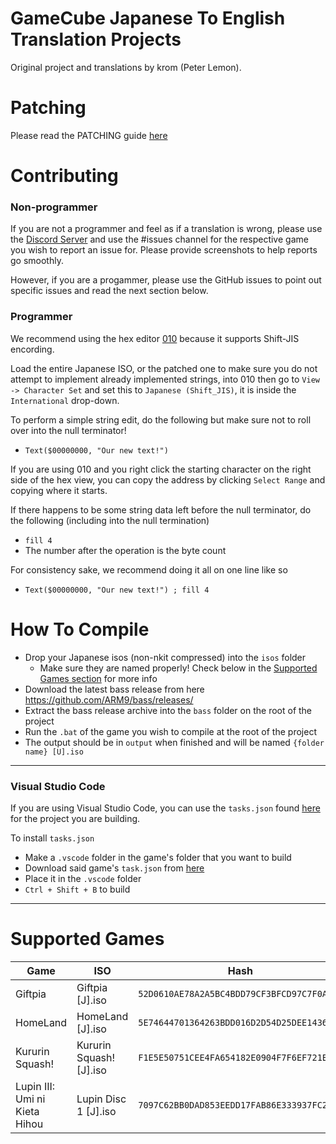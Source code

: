# GameCube Japanese To English Translation Projects
Original project and translations by krom (Peter Lemon).

# Patching
Please read the PATCHING guide [here](https://github.com/BttrDrgn/GCN-Translations/blob/18a90844f17dfd454891efc20da8a601a11e3611/PATCHING.md)

# Contributing

### Non-programmer
If you are not a programmer and feel as if a translation is wrong, please use the [Discord Server](https://discord.gg/axzRyKtQJx) and use the #issues channel for the respective game you wish to report an issue for. Please provide screenshots to help reports go smoothly.

However, if you are a progammer, please use the GitHub issues to point out specific issues and read the next section below.

### Programmer
We recommend using the hex editor [010](https://www.sweetscape.com/010editor/) because it supports Shift-JIS encording.

Load the entire Japanese ISO, or the patched one to make sure you do not attempt to implement already implemented strings, into 010 then go to `View  -> Character Set` and set this to `Japanese (Shift_JIS)`, it is inside the `International` drop-down.

To perform a simple string edit, do the following but make sure not to roll over into the null terminator!
- `Text($00000000, "Our new text!")`

If you are using 010 and you right click the starting character on the right side of the hex view, you can copy the address by clicking `Select Range` and copying where it starts.

If there happens to be some string data left before the null terminator, do the following (including into the null termination)
- `fill 4`
- The number after the operation is the byte count

For consistency sake, we recommend doing it all on one line like so
-  `Text($00000000, "Our new text!") ; fill 4`

# How To Compile
- Drop your Japanese isos (non-nkit compressed) into the `isos` folder
  - Make sure they are named properly! Check below in the [Supported Games section](https://github.com/BttrDrgn/GCN-Translations/blob/master/README.md#supported-games) for more info
- Download the latest bass release from here https://github.com/ARM9/bass/releases/
- Extract the bass release archive into the `bass` folder on the root of the project
- Run the `.bat` of the game you wish to compile at the root of the project
- The output should be in `output` when finished and will be named `{folder name} [U].iso`

--------------

### Visual Studio Code
If you are using Visual Studio Code, you can use the `tasks.json` found [here](https://github.com/BttrDrgn/GCN-Translations/tree/assets/Build%20Tasks/Vscode) for the project you are building.

To install `tasks.json`
- Make a `.vscode` folder in the game's folder that you want to build
- Download said game's `task.json` from [here](https://github.com/BttrDrgn/GCN-Translations/tree/assets/Build%20Tasks/Vscode)
- Place it in the `.vscode` folder
- `Ctrl + Shift + B` to build

--------------

# Supported Games
| Game                          | ISO                     | Hash                                       |
|-------------------------------|-------------------------|--------------------------------------------|
| Giftpia                       | Giftpia [J].iso         | `52D0610AE78A2A5BC4BDD79CF3BFCD97C7F0A638` |
| HomeLand                      | HomeLand [J].iso        | `5E74644701364263BDD016D2D54D25DEE1436345` |
| Kururin Squash!               | Kururin Squash! [J].iso | `F1E5E50751CEE4FA654182E0904F7F6EF721E5CC` |
| Lupin III: Umi ni Kieta Hihou | Lupin Disc 1 [J].iso    | `7097C62BB0DAD853EEDD17FAB86E333937FC207D` |
